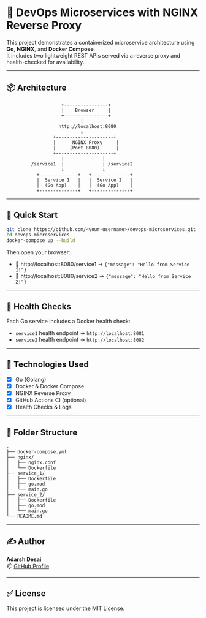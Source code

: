 # 🐳 DevOps Microservices with NGINX Reverse Proxy

This project demonstrates a containerized microservice architecture using **Go**, **NGINX**, and **Docker Compose**.  
It includes two lightweight REST APIs served via a reverse proxy and health-checked for availability.

---

## 📦 Architecture

```
                    +----------------+
                    |    Browser     |
                    +----------------+
                           |
                   http://localhost:8080
                           ↓
                 +---------------------+
                 |      NGINX Proxy     |
                 |     (Port 8080)      |
                 +---------------------+
                    |              |
         /service1  |              | /service2
                    ↓              ↓
           +--------------+   +--------------+
           |  Service 1   |   |  Service 2   |
           |  (Go App)    |   |  (Go App)    |
           +--------------+   +--------------+
```

---

## 🚀 Quick Start

```bash
git clone https://github.com/<your-username>/devops-microservices.git
cd devops-microservices
docker-compose up --build
```

Then open your browser:

- 🔗 http://localhost:8080/service1 → `{"message": "Hello from Service 1!"}`
- 🔗 http://localhost:8080/service2 → `{"message": "Hello from Service 2!"}`

---

## 🧪 Health Checks

Each Go service includes a Docker health check:

- `service1` health endpoint → `http://localhost:8081`
- `service2` health endpoint → `http://localhost:8082`

---

## 🔧 Technologies Used

- [x] Go (Golang)
- [x] Docker & Docker Compose
- [x] NGINX Reverse Proxy
- [x] GitHub Actions CI (optional)
- [x] Health Checks & Logs

---

## 📁 Folder Structure

```
.
├── docker-compose.yml
├── nginx/
│   ├── nginx.conf
│   └── Dockerfile
├── service_1/
│   ├── Dockerfile
│   ├── go.mod
│   └── main.go
├── service_2/
│   ├── Dockerfile
│   ├── go.mod
│   └── main.go
└── README.md
```

---

## ✍️ Author

**Adarsh Desai**  
📫 [GitHub Profile](https://github.com/<your-username>)

---

## ✅ License

This project is licensed under the MIT License.
